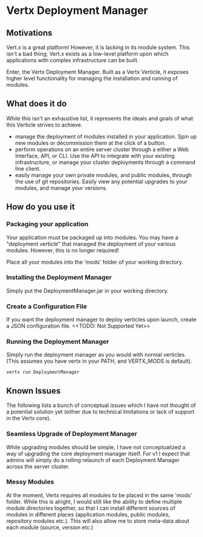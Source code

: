 # Vertx Deployment Manager #
## Motivations ##
Vert.x is a great platform! However, it is lacking in its module system. This isn't a bad thing; Vert.x exists as a low-level platform upon which applications with complex infrastructure can be built.

Enter, the Vertx Deployment Manager. Built as a Vertx Verticle, it exposes higher level functionality for managing the installation and running of modules.

## What does it do ##
While this isn't an exhaustive list, it represents the ideals and goals of what this Verticle strives to achieve.

* manage the deployment of modules installed in your application. Spin up new modules or decommission them at the click of a button.
* perform operations on an entire server cluster through a either a Web Interface, API, or CLI. Use the API to integrate with your existing infrastructure, or manage your cluster deployments through a command line client.
* easily manage your own private modules, and public modules, through the use of git repositories. Easily view any potential upgrades to your modules, and manage your versions.

## How do you use it ##

### Packaging your application ###
Your application must be packaged up into modules. You may have a "deployment verticle" that managed the deployment of your various modules. However, this is no longer required!

Place all your modules into the 'mods' folder of your working directory.

### Installing the Deployment Manager ###
Simply put the DeploymentManager.jar in your working directory.

### Create a Configuration File ###
If you want the deployment manager to deploy verticles upon launch, create a JSON configuration file. <<TODO: Not Supported Yet>>

### Running the Deployment Manager ###
Simply run the deployment manager as you would with normal verticles. (This assumes you have vertx in your PATH, and VERTX_MODS is default).

    vertx run DeploymentManager

## Known Issues ##

The following lists a bunch of conceptual issues which I have not thought of a potential solution yet (either due to technical limitations or lack of support in the Vertx core).

### Seamless Upgrade of Deployment Manager ###
While upgrading modules should be simple, I have not conceptualized a way of upgrading the core deployment manager itself. For v1 I expect that admins will simply do a rolling relaunch of each Deployment Manager across the server cluster.

### Messy Modules ###
At the moment, Vertx requires all modules to be placed in the same 'mods' folder. While this is alright, I would still like the ability to define multiple module directories together, so that I can install different sources of modules in different places (application modules, public modules, repository modules etc.). This will also allow me to store meta-data about each module (source, version etc.)


